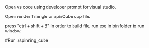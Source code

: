 Open vs code using developer prompt for visual studio.

Open render Triangle or spinCube cpp file.

press "ctrl + shift + B" in order to build file. run exe in bin folder to run window.

#Run
./spinning_cube